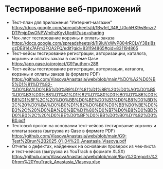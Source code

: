 # Тестирование веб-приложений
- Тест-план для приложения "Интернет-магазин" https://docs.google.com/spreadsheets/d/1BwfeI_348_U0o5HX9wBmzr7DTPmjpDwONPWmlhzKgyU/edit?usp=sharing
- Чек-лист тестирование корзины и оплаты заказа https://docs.google.com/spreadsheets/d/1I9luVxWvP804rRCLvY38sj8sgzDE814x7AFm3FOA2FQ/edit?gid=831194865#gid=831194865
- Тест-кейсы тестирование регистрации, авторизаиции, каталога, корзины и оплаты заказа в системе Qase https://app.qase.io/project/G9?author=288
- Тест-кейсы тестирование регистрации, авторизации, каталога, корзины и оплаты заказа (в формате PDF) https://github.com/VlasovaAnastasia/web/blob/main/%D0%A2%D0%B5%D1%81%D1%82-%D0%BA%D0%B5%D0%B9%D1%81%D1%8B%20%D0%A0%D0%B5%D0%B3%D0%B8%D1%81%D1%82%D1%80%D0%B0%D1%86%D0%B8%D1%8F%2C%20%D0%BB%D0%BE%D0%B3%D0%B8%D0%BD%2C%20%D0%BA%D0%B0%D1%82%D0%B0%D0%BB%D0%BE%D0%B3%2C%20%D0%BA%D0%BE%D1%80%D0%B7%D0%B8%D0%BD%D0%B0%2C%20%D0%BE%D0%BF%D0%BB%D0%B0%D1%82%D0%B0.pdf
- Тестовый прогон на основании тест-кейсов тестирование корзины и оплаты заказа (выгрузка из Qase в формате PDF) https://github.com/VlasovaAnastasia/web/blob/main/G9-Test%2Brun%2B2025_01_04%20_Anastasia_Vlasova.pdf
- Отчеты о дефектах, найденных на основании проверок из чек-листа и тест-кейсов (выгрузка из YouTrack в формате XLSX)  https://github.com/VlasovaAnastasia/web/blob/main/Bug%20reports%20from%20YouTrack_Anastasia_Vlasova.xlsx

